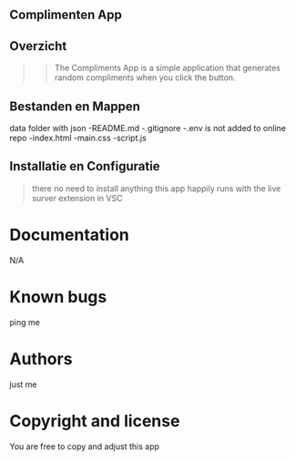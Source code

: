 ## Complimenten App

## Overzicht
>> The Compliments App is a simple application that generates random compliments when you click the button.

## Bestanden en Mappen
data folder with json
-README.md
-.gitignore
-.env is not added to online repo
-index.html
-main.css
-script.js

## Installatie en Configuratie
> there no need to install anything
> this app happily runs with the live surver extension in VSC 

   # Documentation
   N/A
   # Known bugs
   ping me
   # Authors
   just me
   # Copyright and license 
   You are free to copy and adjust this app

